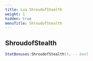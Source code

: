 ```yaml
---
title: Lua ShroudofStealth
weight: 1
hidden: true
menuTitle: ShroudofStealth
---
```

## ShroudofStealth
```lua
StatBonuses:ShroudofStealth(); -- bool
```